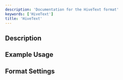 ```yaml
---
description: 'Documentation for the HiveText format'
keywords: ['HiveText']
title: 'HiveText'
---
```


## Description 

## Example Usage 

## Format Settings 
